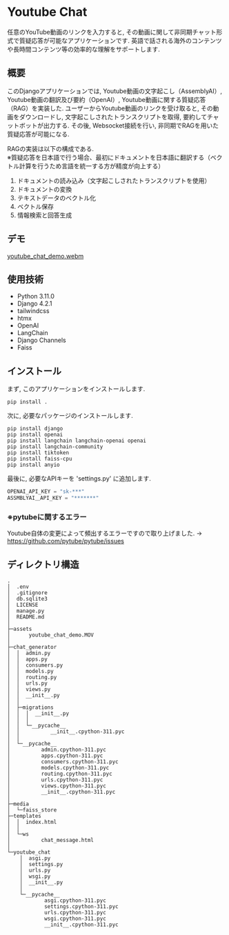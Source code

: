 Youtube Chat
======================

任意のYouTube動画のリンクを入力すると, その動画に関して非同期チャット形式で質疑応答が可能なアプリケーションです. 
英語で話される海外のコンテンツや長時間コンテンツ等の効率的な理解をサポートします. 

## 概要

このDjangoアプリケーションでは, Youtube動画の文字起こし（AssemblyAI）, Youtube動画の翻訳及び要約（OpenAI）, Youtube動画に関する質疑応答（RAG）を実装した. 
ユーザーからYoutube動画のリンクを受け取ると, その動画をダウンロードし, 文字起こしされたトランスクリプトを取得, 要約してチャットボットが出力する. 
その後, Websocket接続を行い, 非同期でRAGを用いた質疑応答が可能になる. 

RAGの実装は以下の構成である.  
※質疑応答を日本語で行う場合、最初にドキュメントを日本語に翻訳する（ベクトル計算を行うため言語を統一する方が精度が向上する）
1. ドキュメントの読み込み（文字起こしされたトランスクリプトを使用）  
2. ドキュメントの変換
3. テキストデータのベクトル化  
4. ベクトル保存  
5. 情報検索と回答生成

## デモ

[youtube_chat_demo.webm](https://github.com/yu-sugimoto/youtube-chat/assets/94701688/50bf1f7d-d7e4-43f0-bda3-02acd8e5728b)

## 使用技術

- Python 3.11.0
- Django 4.2.1
- tailwindcss
- htmx
- OpenAI
- LangChain
- Django Channels
- Faiss


## インストール

まず, このアプリケーションをインストールします. 
```
pip install .
```

次に, 必要なパッケージのインストールします. 
```
pip install django
pip install openai
pip install langchain langchain-openai openai
pip install langchain-community
pip install tiktoken
pip install faiss-cpu
pip install anyio
```

最後に, 必要なAPIキーを 'settings.py' に追加します. 

```python
OPENAI_API_KEY = "sk-***"
ASSMBLYAI＿API_KEY = "*******"
```

### ※pytubeに関するエラー

Youtube自体の変更によって頻出するエラーですので取り上げました. → https://github.com/pytube/pytube/issues

## ディレクトリ構造

```
.
│  .env
│  .gitignore
│  db.sqlite3
│  LICENSE
│  manage.py
│  README.md
│  
├─assets
│      youtube_chat_demo.MOV
│
├─chat_generator
│  │  admin.py
│  │  apps.py
│  │  consumers.py
│  │  models.py
│  │  routing.py
│  │  urls.py
│  │  views.py
│  │  __init__.py
│  │
│  ├─migrations
│  │  │  __init__.py
│  │  │
│  │  └─__pycache__
│  │          __init__.cpython-311.pyc
│  │
│  └─__pycache__
│          admin.cpython-311.pyc
│          apps.cpython-311.pyc
│          consumers.cpython-311.pyc
│          models.cpython-311.pyc
│          routing.cpython-311.pyc
│          urls.cpython-311.pyc
│          views.cpython-311.pyc
│          __init__.cpython-311.pyc
│
├─media
│  └─faiss_store
├─templates
│  │  index.html
│  │
│  └─ws
│          chat_message.html
│
└─youtube_chat
    │  asgi.py
    │  settings.py
    │  urls.py
    │  wsgi.py
    │  __init__.py
    │
    └─__pycache__
            asgi.cpython-311.pyc
            settings.cpython-311.pyc
            urls.cpython-311.pyc
            wsgi.cpython-311.pyc
            __init__.cpython-311.pyc
```
